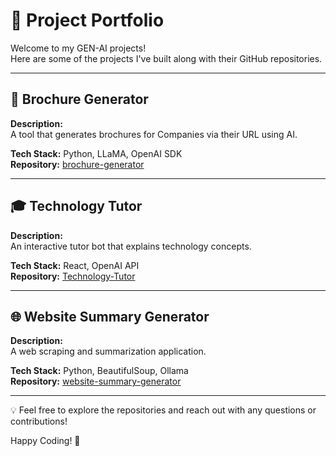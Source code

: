 # 📂 Project Portfolio

Welcome to my GEN-AI projects!  
Here are some of the projects I've built along with their GitHub repositories.

---

## 📄 Brochure Generator

**Description:**  
A tool that generates brochures for Companies via their URL using AI.

**Tech Stack:** Python, LLaMA, OpenAI SDK  
**Repository:** [brochure-generator](https://github.com/shreyashrajiokalaskar/GEN-AI/tree/brochure-generator)

---

## 🎓 Technology Tutor

**Description:**  
An interactive tutor bot that explains technology concepts.

**Tech Stack:** React, OpenAI API  
**Repository:** [Technology-Tutor](https://github.com/YOUR_USERNAME/Technology-Tutor)

---

## 🌐 Website Summary Generator

**Description:**  
A web scraping and summarization application.

**Tech Stack:** Python, BeautifulSoup, Ollama  
**Repository:** [website-summary-generator](https://github.com/YOUR_USERNAME/website-summary-generator)

---

💡 Feel free to explore the repositories and reach out with any questions or contributions!

Happy Coding! 🎉
